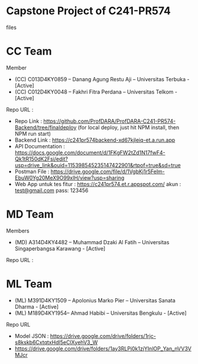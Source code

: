 # Capstone Project of C241-PR574

files

# CC Team
Member
- (CC)  C013D4KY0859 – Danang Agung Restu Aji – Universitas Terbuka - [Active]
- (CC)  C012D4KY0048 – Fakhri Fitra Perdana – Universitas Telkom - [Active]

Repo URL : 
- Repo Link     : https://github.com/ProfDARA/ProfDARA-C241-PR574-Backend/tree/finaldeploy
                    (for local deploy, just hit NPM install, then NPM run start)
- Backend Link  : https://c241pr574backend-xd67kjleiq-et.a.run.app
- API Documentation : https://docs.google.com/document/d/1FKgFW2tZd1N17fwF4-Qk1tR150dK2Fsi/edit?usp=drive_link&ouid=115398545235147422901&rtpof=true&sd=true
- Postman File : https://drive.google.com/file/d/1VgbKj1r5Felm-EbuW0Yg20MeX9O99xIH/view?usp=sharing
- Web App untuk tes fitur : https://c241pr574.et.r.appspot.com/
    akun : test@gmail.com pass: 123456





# MD Team
Members
- (MD) A314D4KY4482 – Muhammad Dzaki Al Fatih – Universitas Singaperbangsa Karawang - [Active]
  
Repo URL : 

# ML Team 
- (ML) M391D4KY1509 – Apolonius Marko Pier – Universitas Sanata Dharma - [Active]
- (ML) M189D4KY1954– Ahmad Habibi – Universitas Bengkulu - [Active]
  
Repo URL
- Model JSON : https://drive.google.com/drive/folders/1rjc-s8kskb6CxtqtxHdI5eClXyehV3_W
- https://drive.google.com/drive/folders/1ay3RLPj0k1zjYInlOP_Yan_nVV3VMJcr
